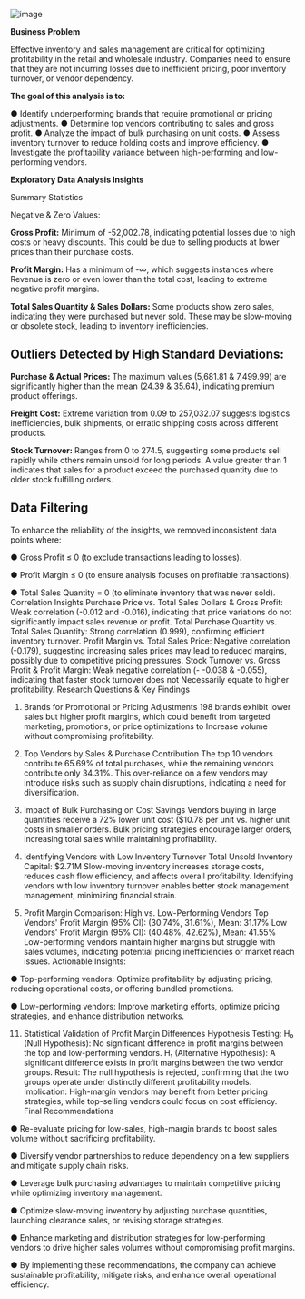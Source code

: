 ![image](https://github.com/user-attachments/assets/7afb578a-eb57-46ab-a52d-a2c26eb3fa58)





**Business Problem**

Effective inventory and sales management are critical for optimizing
profitability in the retail and wholesale industry. Companies need to ensure
that they are not incurring losses due to inefficient pricing, poor inventory
turnover, or vendor dependency.

**The goal of this analysis is to:**

● Identify underperforming brands that require promotional or pricing
adjustments.
● Determine top vendors contributing to sales and gross profit.
● Analyze the impact of bulk purchasing on unit costs.
● Assess inventory turnover to reduce holding costs and improve
efficiency.
● Investigate the profitability variance between high-performing and
low-performing vendors.

**Exploratory Data Analysis Insights**

Summary Statistics

Negative & Zero Values:

**Gross Profit:**  Minimum of -52,002.78, indicating potential losses due to
high costs or heavy discounts. This could be due to selling products at
lower prices than their purchase costs.

**Profit Margin:**  Has a minimum of -∞, which suggests instances where
Revenue is zero or even lower than the total cost, leading to extreme
negative profit margins.

**Total Sales Quantity & Sales Dollars:**  Some products show zero sales,
indicating they were purchased but never sold. These may be slow-moving
or obsolete stock, leading to inventory inefficiencies.

## Outliers Detected by High Standard Deviations:

**Purchase & Actual Prices:**  The maximum values (5,681.81 & 7,499.99)
are significantly higher than the mean (24.39 & 35.64), indicating premium
product offerings.

**Freight Cost:**  Extreme variation from 0.09 to 257,032.07 suggests logistics
inefficiencies, bulk shipments, or erratic shipping costs across different
products.

**Stock Turnover:**  Ranges from 0 to 274.5, suggesting some products sell
rapidly while others remain unsold for long periods. A value greater than 1
indicates that sales for a product exceed the purchased quantity due to
older stock fulfilling orders.

## Data Filtering

To enhance the reliability of the insights, we removed inconsistent data
points where:

● Gross Profit ≤ 0 (to exclude transactions leading to losses).

● Profit Margin ≤ 0 (to ensure analysis focuses on profitable
transactions).

● Total Sales Quantity = 0 (to eliminate inventory that was never sold).
Correlation Insights
Purchase Price vs. Total Sales Dollars & Gross Profit: Weak correlation
(-0.012 and -0.016), indicating that price variations do not significantly
impact sales revenue or profit.
Total Purchase Quantity vs. Total Sales Quantity: Strong correlation
(0.999), confirming efficient inventory turnover.
Profit Margin vs. Total Sales Price: Negative correlation (-0.179),
suggesting increasing sales prices may lead to reduced margins, possibly
due to competitive pricing pressures.
Stock Turnover vs. Gross Profit & Profit Margin: Weak negative
correlation (- -0.038 & -0.055), indicating that faster stock turnover does not
Necessarily equate to higher profitability.
Research Questions & Key Findings

1. Brands for Promotional or Pricing Adjustments
198 brands exhibit lower sales but higher profit margins, which could
benefit from targeted marketing, promotions, or price optimizations to
Increase volume without compromising profitability.

3. Top Vendors by Sales & Purchase Contribution
The top 10 vendors contribute 65.69% of total purchases, while the
remaining vendors contribute only 34.31%. This over-reliance on a few
vendors may introduce risks such as supply chain disruptions, indicating a
need for diversification.

5. Impact of Bulk Purchasing on Cost Savings
Vendors buying in large quantities receive a 72% lower unit cost ($10.78
per unit vs. higher unit costs in smaller orders.
Bulk pricing strategies encourage larger orders, increasing total sales while
maintaining profitability.

7. Identifying Vendors with Low Inventory Turnover
Total Unsold Inventory Capital: $2.71M
Slow-moving inventory increases storage costs, reduces cash flow
efficiency, and affects overall profitability.
Identifying vendors with low inventory turnover enables better stock management
management, minimizing financial strain.

9. Profit Margin Comparison: High vs. Low-Performing Vendors
Top Vendors' Profit Margin (95% CI): (30.74%, 31.61%), Mean: 31.17%
Low Vendors' Profit Margin (95% CI): (40.48%, 42.62%), Mean: 41.55%
Low-performing vendors maintain higher margins but struggle with sales
volumes, indicating potential pricing inefficiencies or market reach issues.
Actionable Insights:

● Top-performing vendors: Optimize profitability by adjusting
pricing, reducing operational costs, or offering bundled
promotions.

● Low-performing vendors: Improve marketing efforts, optimize
pricing strategies, and enhance distribution networks.

11. Statistical Validation of Profit Margin Differences
Hypothesis Testing:
H₀ (Null Hypothesis): No significant difference in profit margins between the top
and low-performing vendors.
H₁ (Alternative Hypothesis): A significant difference exists in profit margins
between the two vendor groups.
Result: The null hypothesis is rejected, confirming that the two groups
operate under distinctly different profitability models.
Implication: High-margin vendors may benefit from better pricing
strategies, while top-selling vendors could focus on cost efficiency.
Final Recommendations

● Re-evaluate pricing for low-sales, high-margin brands to boost sales
volume without sacrificing profitability.

● Diversify vendor partnerships to reduce dependency on a few
suppliers and mitigate supply chain risks.

● Leverage bulk purchasing advantages to maintain competitive pricing
while optimizing inventory management.

● Optimize slow-moving inventory by adjusting purchase quantities,
launching clearance sales, or revising storage strategies.

● Enhance marketing and distribution strategies for low-performing
vendors to drive higher sales volumes without compromising profit
margins.

● By implementing these recommendations, the company can achieve
sustainable profitability, mitigate risks, and enhance overall
operational efficiency.
